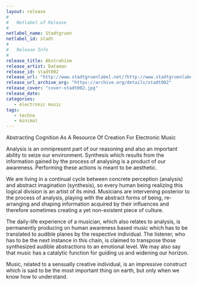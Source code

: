 ```yaml
---
layout: release
#
#   Netlabel of Release
#
netlabel_name: Stadtgruen
netlabel_id: stadt
#
#   Release Info
#
release_title: Abstrahism
release_artist: Dataman
release_id: stadt002
release_url: "http://www.stadtgruenlabel.net/?http://www.stadtgruenlabel.net/index.php?locator=releases&id=4"
release_url_archive_org: "https://archive.org/details/stadt002"
release_cover: "cover-stadt002.jpg"
release_date: 
categories:
   - electronic music
tags:
   - techno
   - minimal
---
```

Abstracting Cognition As A Resource Of Creation For Electronic Music 

Analysis is an omnipresent part of our reasoning and also an important ability to seize our environment. Synthesis which results from the information gained by the process of analysing is a product of our awareness. Performing these actions is meant to be aesthetic.

We are living in a continual cycle between concrete perception (analysis) and abstract imagination (synthesis), so every human being realizing this logical division is an artist of its mind. Musicians are intervening posterior to the process of analysis, playing with the abstract forms of being, re-arranging and shaping information acquired by their influences and therefore sometimes creating a yet non-existent piece of culture.

The daily-life experience of a musician, which also relates to analysis, is permanently producing on human awareness based music which has to be translated to audible planes by the respective individual. The listener, who has to be the next instance in this chain, is claimed to transpose those synthesized audible abstractions to an emotional level. We may also say that music has a catalytic function for guiding us and widening our horizon.

Music, related to a sensually creative individual, is an impressive construct which is said to be the most important thing on earth, but only when we know how to understand.